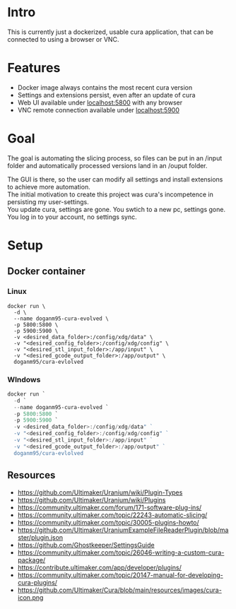 # Intro

This is currently just a dockerized, usable cura application, that can be connected to using a browser or VNC.

# Features

- Docker image always contains the most recent cura version
- Settings and extensions persist, even after an update of cura
- Web UI available under [localhost:5800](http://localhost:5800) with any browser
- VNC remote connection available under [localhost:5900](http://localhost:5900)

# Goal

The goal is automating the slicing process, so files can be put in an /input folder and automatically processed versions land in an /ouput folder.

The GUI is there, so the user can modify all settings and install extensions to achieve more automation.  
The initial motivation to create this project was cura's incompetence in persisting my user-settings.  
You update cura, settings are gone. You swtich to a new pc, settings gone. You log in to your account, no settings sync.  

# Setup

## Docker container

### Linux

```shell
docker run \ 
  -d \
  --name doganm95-cura-evolved \
  -p 5800:5800 \
  -p 5900:5900 \
  -v <desired_data_folder>:/config/xdg/data" \
  -v "<desired_config_folder>:/config/xdg/config" \
  -v "<desired_stl_input_folder>:/app/input" \
  -v "<desired_gcode_output_folder>:/app/output" \
  doganm95/cura-evlolved
```
### WIndows

```powershell
docker run `
  -d `
  --name doganm95-cura-evolved `
  -p 5800:5800 `
  -p 5900:5900 `
  -v <desired_data_folder>:/config/xdg/data" `
  -v "<desired_config_folder>:/config/xdg/config" `
  -v "<desired_stl_input_folder>:/app/input" `
  -v "<desired_gcode_output_folder>:/app/output" `
  doganm95/cura-evlolved
```

## Resources

- https://github.com/Ultimaker/Uranium/wiki/Plugin-Types
- https://github.com/Ultimaker/Uranium/wiki/Plugins
- https://community.ultimaker.com/forum/171-software-plug-ins/
- https://community.ultimaker.com/topic/22243-automatic-slicing/
- https://community.ultimaker.com/topic/30005-plugins-howto/
- https://github.com/Ultimaker/UraniumExampleFileReaderPlugin/blob/master/plugin.json
- https://github.com/Ghostkeeper/SettingsGuide
- https://community.ultimaker.com/topic/26046-writing-a-custom-cura-package/
- https://contribute.ultimaker.com/app/developer/plugins/
- https://community.ultimaker.com/topic/20147-manual-for-developing-cura-plugins/
- https://github.com/Ultimaker/Cura/blob/main/resources/images/cura-icon.png
